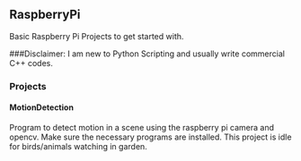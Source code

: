 ## RaspberryPi
Basic Raspberry Pi Projects to get started with.

###Disclaimer: 
I am new to Python Scripting and usually write commercial C++ codes.

### Projects
#### MotionDetection 
Program to detect motion in a scene using the raspberry pi camera and opencv.
Make sure the necessary programs are installed.
This project is idle for birds/animals watching in garden.


